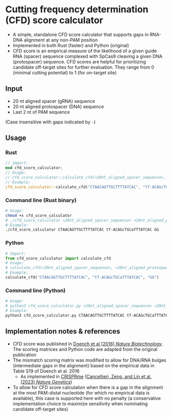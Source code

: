 # Cutting frequency determination (CFD) score calculator
- A simple, standalone CFD score calculator that supports gaps in RNA-DNA alignment at any non-PAM position
- Implemented in both Rust (faster) and Python (original)
- CFD score is an empirical measure of the likelihood of a given guide RNA (spacer) sequence complexed with SpCas9 cleaving a given DNA (protospacer) sequence. CFD scores are helpful for prioritizing candidate off-target sites for further evaluation. They range from 0 (minimal cutting potential) to 1 (for on-target site)

## Input
- 20 nt aligned spacer (gRNA) sequence
- 20 nt aligned protospacer (DNA) sequence
- Last 2 nt of PAM sequence

(Case insensitive with gaps indicated by `-`)

## Usage
### Rust
```rust
// Import:
mod cfd_score_calculator;
// Usage:
// cfd_score_calculator::calculate_cfd(<20nt_aligned_spacer_sequence>, <20nt_aligned_protospacer_sequence>, <last_2nt_of_PAM>);
// Example:
cfd_score_calculator::calculate_cfd("CTAACAGTTGCTTTTATCAC", "tT-ACAGcTGCaTTTATCAC", "GG");
```
### Command line (Rust binary)
```bash
# Usage:
chmod +x cfd_score_calculator
# ./cfd_score_calculator <20nt_aligned_spacer_sequence> <20nt_aligned_protospacer_sequence> <last_2nt_of_PAM>
# Example:
./cfd_score_calculator CTAACAGTTGCTTTTATCAC tT-ACAGcTGCaTTTATCAC GG
```

### Python
```python
# Import:
from cfd_score_calculator import calculate_cfd
# Usage:
# calculate_cfd(<20nt_aligned_spacer_sequence>, <20nt_aligned_protospacer_sequence>, <last_2nt_of_PAM>)
# Example:
calculate_cfd("CTAACAGTTGCTTTTATCAC", "tT-ACAGcTGCaTTTATCAC", "GG")
```
### Command line (Python)
```bash
# Usage:
# python3 cfd_score_calculator.py <20nt_aligned_spacer_sequence> <20nt_aligned_protospacer_sequence> <last_2nt_of_PAM>
# Example:
python3 cfd_score_calculator.py CTAACAGTTGCTTTTATCAC tT-ACAGcTGCaTTTATCAC GG
```

## Implementation notes & references
- CFD score was published in [Doench et al (2016) *Nature Biotechnology*](https://doi.org/10.1038/nbt.3437). The scoring matrices and Python code are adapted from the original publication
- The mismatch scoring matrix was modified to allow for DNA/RNA bulges (intermediate gaps in the alignment) based on the empirical data in Table S19 of Doench et al. 2016
    - As implemented in [CRISPRme](https://github.com/pinellolab/CRISPRme/blob/main/PostProcess/mismatch_score.pkl) ([Cancellieri, Zeng, and Lin et al. (2023) *Nature Genetics*](https://doi.org/10.1038/s41588-022-01257-y))
- To allow for CFD score calculation when there is a gap in the alignment at the most PAM-distal nucleotide (for which no empirical data is available), this case is supported here with no penalty (a conservative implementation choice to maximize sensitivity when nominating candidate off-target sites)